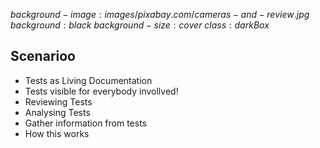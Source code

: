 $background-image:images/pixabay.com/cameras-and-review.jpg$
$background:black$
$background-size:cover$
$class:darkBox$

## Scenarioo

* Tests as Living Documentation
* Tests visible for everybody invollved!
* Reviewing Tests
* Analysing Tests
* Gather information from tests
* How this works